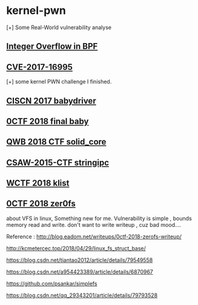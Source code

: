 # kernel-pwn
[+] Some Real-World vulnerability analyse
## [Integer Overflow in BPF](http://p4nda.top/2019/01/02/kernel-bpf-overflow/)
## [CVE-2017-16995](http://p4nda.top/2019/01/18/CVE-2017-16995/)
[+] some kernel PWN challenge I finished.
## [CISCN 2017 babydriver](http://p4nda.top/2018/10/11/ciscn-2017-babydriver/)
## [0CTF 2018 final baby](http://p4nda.top/2018/07/20/0ctf-baby/)
## [QWB 2018 CTF solid_core](http://leanote.com/blog/post/5ab78270ab64413755000dcf)
## [CSAW-2015-CTF stringipc](http://p4nda.top/2018/11/07/stringipc/)
## [WCTF 2018 klist](http://p4nda.top/2018/11/27/wctf-2018-klist/)
## [0CTF 2018 zer0fs](http://blog.eadom.net/writeups/0ctf-2018-zerofs-writeup/)
about VFS in linux, Something new for me.
Vulnerability is simple , bounds memory read and write.
don't want to write writeup , cuz bad mood....

Reference : 
http://blog.eadom.net/writeups/0ctf-2018-zerofs-writeup/

http://kcmetercec.top/2018/04/29/linux_fs_struct_base/

https://blog.csdn.net/tiantao2012/article/details/79549558

https://blog.csdn.net/a954423389/article/details/6870967

https://github.com/psankar/simplefs

https://blog.csdn.net/qq_29343201/article/details/79793528



